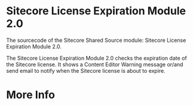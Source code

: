 Sitecore License Expiration Module 2.0
==================================

The sourcecode of the Sitecore Shared Source module: Sitecore License Expiration Module 2.0. 

The Sitecore License Expiration Module 2.0 checks the expiration date of the Sitecore license. It shows a Content Editor Warning message or/and send email to notify when the Sitecore license is about to expire.

More Info
==================================
